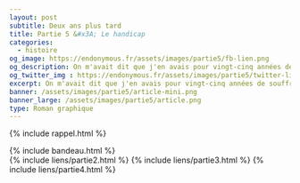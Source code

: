 ```yaml
---
layout: post
subtitle: Deux ans plus tard
title: Partie 5 &#x3A; Le handicap
categories:
  - histoire
og_image: https://endonymous.fr/assets/images/partie5/fb-lien.png
og_description: On m'avait dit que j'en avais pour vingt-cinq années de souffrance, évidemment ce n'était pas dans mes projets mais force est de constater que je ne vraiment plus faire tout ce dont j'avais l'habitude. Handicap social, physique, professionnel, voici la partie 5 de Deux ans plus tard !
og_twitter_img : https://endonymous.fr/assets/images/partie5/twitter-lien.png
excerpt: On m'avait dit que j'en avais pour vingt-cinq années de souffrance, évidemment ce n'était pas dans mes projets mais force est de constater que je ne vraiment plus faire tout ce dont j'avais l'habitude. Handicap social, physique, professionnel, voici la partie 5 de Deux ans plus tard !
banner: /assets/images/partie5/article-mini.png
banner_large: /assets/images/partie5/article.png
type: Roman graphique
---
```


{% include rappel.html %}
<div>
    {% include bandeau.html %}
    <div class="flex-link">
        {% include liens/partie2.html %}
        {% include liens/partie3.html %}
        {% include liens/partie4.html %}
    </div>
</div>

<div class="graph">
    <img src="/assets/images/partie5/05- (1).png" alt="">
    <img src="/assets/images/partie5/05- (2).png" alt="">
    <img src="/assets/images/partie5/05- (3).png" alt="">
    <img src="/assets/images/partie5/05- (4).png" alt="">
    <img src="/assets/images/partie5/05- (5).png" alt="">
    <img src="/assets/images/partie5/05- (6).png" alt="">
    <img src="/assets/images/partie5/05- (7).png" alt="">
    <img src="/assets/images/partie5/05- (8).png" alt="">
    <img src="/assets/images/partie5/05- (9).png" alt="">
    <img src="/assets/images/partie5/05- (10).png" alt="">
    <img src="/assets/images/partie5/05- (11).png" alt="">
    <img src="/assets/images/partie5/05- (12).png" alt="">
    <img src="/assets/images/partie5/05- (13).png" alt="">
    <img src="/assets/images/partie5/05- (14).png" alt="">
    <img src="/assets/images/partie5/05- (15).png" alt="">
    <img src="/assets/images/partie5/05- (16).png" alt="">
    <img src="/assets/images/partie5/05- (17).png" alt="">
    <img src="/assets/images/partie5/05- (18).png" alt="">
    <img src="/assets/images/partie5/05- (19).png" alt="">
    <img src="/assets/images/partie5/05- (20).png" alt="">
    <img src="/assets/images/partie5/05- (21).png" alt="">
    <img src="/assets/images/partie5/05- (22).png" alt="">
    <img src="/assets/images/partie5/05- (23).png" alt="">
    <img src="/assets/images/partie5/05- (24).png" alt="">
    <img src="/assets/images/partie5/05- (25).png" alt="">
    <img src="/assets/images/partie5/05- (26).png" alt="">
    <img src="/assets/images/partie5/05- (27).png" alt="">
    <img src="/assets/images/partie5/05- (28).png" alt="">
    <img src="/assets/images/partie5/05- (29).png" alt="">
    <img src="/assets/images/partie5/05- (30).png" alt="">
    <img src="/assets/images/partie5/05- (31).png" alt="">
    <img src="/assets/images/partie5/05- (32).png" alt="">
    <img src="/assets/images/partie5/05- (33).png" alt="">
    <img src="/assets/images/partie5/05- (34).png" alt="">
    <img src="/assets/images/partie5/05- (35).png" alt="">
    <img src="/assets/images/partie5/05- (36).png" alt="">
    <img src="/assets/images/partie5/05- (37).png" alt="">
    <img src="/assets/images/partie5/05- (38).png" alt="">
</div>
